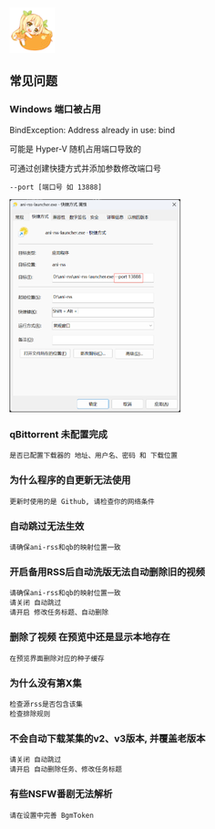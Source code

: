<img alt="mikan-pic.png" height="80" width="80" src="./image/mikan-pic.png"/>

## 常见问题

### Windows 端口被占用

BindException: Address already in use: bind

可能是 Hyper-V 随机占用端口导致的

可通过创建快捷方式并添加参数修改端口号

    --port [端口号 如 13888]

<img src="./image/PixPin_2024-10-17_03-37-35.png" alt="PixPin_2024-10-17_03-37-35.png" width="300">

### qBittorrent 未配置完成

    是否已配置下载器的 地址、用户名、密码 和 下载位置

### 为什么程序的自更新无法使用

    更新时使用的是 Github, 请检查你的网络条件

### 自动跳过无法生效

    请确保ani-rss和qb的映射位置一致

### 开启备用RSS后自动洗版无法自动删除旧的视频

    请确保ani-rss和qb的映射位置一致
    请关闭 自动跳过
    请开启 修改任务标题、自动删除

### 删除了视频 在预览中还是显示本地存在

    在预览界面删除对应的种子缓存

### 为什么没有第X集

    检查源rss是否包含该集
    检查排除规则

### 不会自动下载某集的v2、v3版本, 并覆盖老版本

    请关闭 自动跳过
    请开启 自动删除任务、修改任务标题

### 有些NSFW番剧无法解析

    请在设置中完善 BgmToken
